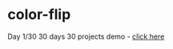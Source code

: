 # color-flip
Day 1/30
30 days 30 projects
demo - [click here](https://therealgeekfruit.github.io/color-flip/)
